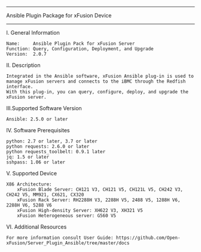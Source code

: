 ****************************************************************************
Ansible Plugin Package for xFusion Device
****************************************************************************

I. General Information

    Name:     Ansible Plugin Pack for xFusion Server
    Function: Query, Configuration, Deployment, and Upgrade
    Version:  2.0.7

	
II. Description

    Integrated in the Ansible software, xFusion Ansible plug-in is used to manage xFusion servers and connects to the iBMC through the Redfish interface. 
    With this plug-in, you can query, configure, deploy, and upgrade the xFusion server.

	
III.Supported Software Version

    Ansible: 2.5.0 or later	

	
IV. Software Prerequisites

    python: 2.7 or later, 3.7 or later
    python requests: 2.6.0 or later
    python requests_toolbelt: 0.9.1 later
    jq: 1.5 or later
    sshpass: 1.06 or later
	
	
V. Supported Device
    
    X86 Architecture:
        xFusion Blade Server: CH121 V3, CH121 V5, CH121L V5, CH242 V3, CH242 V5, MM921, CX621, CX320
        xFusion Rack Server: RH2288H V3, 2288H V5, 2488 V5, 1288H V6, 2288H V6, 5288 V6
        xFusion High-density Server: XH622 V3, XH321 V5
        xFusion Heterogeneous server: G560 V5

	
VI. Additional Resources

    For more information consult User Guide: https://github.com/Open-xFusion/Server_Plugin_Ansible/tree/master/docs

